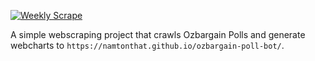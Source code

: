 [![Weekly Scrape](https://github.com/namtonthat/ozbargain-poll-bot/actions/workflows/actions.yml/badge.svg)](https://github.com/namtonthat/ozbargain-poll-bot/actions/workflows/actions.yml)

A simple webscraping project that crawls Ozbargain Polls
and generate webcharts to `https://namtonthat.github.io/ozbargain-poll-bot/`.
